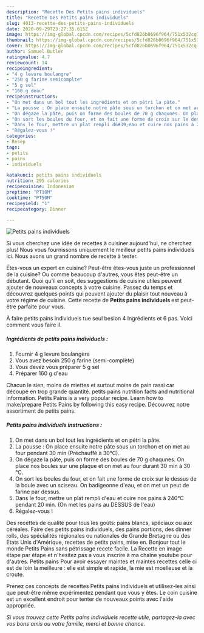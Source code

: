 ```yaml
---
description: "Recette Des Petits pains individuels"
title: "Recette Des Petits pains individuels"
slug: 4013-recette-des-petits-pains-individuels
date: 2020-09-29T23:27:35.615Z
image: https://img-global.cpcdn.com/recipes/5cfd826b0696f964/751x532cq70/petits-pains-individuels-photo-principale-de-la-recette.jpg
thumbnail: https://img-global.cpcdn.com/recipes/5cfd826b0696f964/751x532cq70/petits-pains-individuels-photo-principale-de-la-recette.jpg
cover: https://img-global.cpcdn.com/recipes/5cfd826b0696f964/751x532cq70/petits-pains-individuels-photo-principale-de-la-recette.jpg
author: Samuel Butler
ratingvalue: 4.7
reviewcount: 14
recipeingredient:
- "4 g levure boulangre"
- "250 g farine semicomplte"
- "5 g sel"
- "160 g deau"
recipeinstructions:
- "On met dans un bol tout les ingrédients et on pétri la pâte."
- "La pousse : On place ensuite notre pâte sous un torchon et on met au four pendant 30 min (Préchauffé à 30°C)."
- "On dégaze la pâte, puis on forme des boules de 70 g chaqunes. On place nos boules sur une plaque et on met au four durant 30 min à 30 °C."
- "On sort les boules du four, et on fait une forme de croix sur le dessus de la boule avec un sciseau. On badigeonne d&#39;eau, et on met un peut de farine par dessus."
- "Dans le four, mettre un plat rempli d&#39;eau et cuire nos pains à 240°C pendant 20 min. (On met les pains au DESSUS de l&#39;eau)"
- "Régalez-vous !"
categories:
- Resep
tags:
- petits
- pains
- individuels

katakunci: petits pains individuels 
nutrition: 295 calories
recipecuisine: Indonesian
preptime: "PT10M"
cooktime: "PT50M"
recipeyield: "1"
recipecategory: Dinner

---
```



![Petits pains individuels](https://img-global.cpcdn.com/recipes/5cfd826b0696f964/751x532cq70/petits-pains-individuels-photo-principale-de-la-recette.jpg)

Si vous cherchez une idée de recettes à cuisiner aujourd'hui, ne cherchez plus! Nous vous fournissons uniquement le meilleur petits pains individuels ici. Nous avons un grand nombre de recette à tester.

Êtes-vous un expert en cuisine? Peut-être êtes-vous juste un professionnel de la cuisine? Ou comme beaucoup d'autres, vous êtes peut-être un débutant. Quoi qu'il en soit, des suggestions de cuisine utiles peuvent ajouter de nouveaux concepts à votre cuisine. Passez du temps et découvrez quelques points qui peuvent ajouter du plaisir tout nouveau à votre régime de cuisine. Cette recette de <strong> Petits pains individuels </strong> est peut-être parfaite pour vous.

<!--inarticleads1-->

À faire petits pains individuels tue seul besion 4 Ingrédients et 6 pas. Voici comment vous faire il.

##### Ingrédients de petits pains individuels :

1. Fournir 4 g levure boulangère
1. Vous avez besoin 250 g farine (semi-complète)
1. Vous devez vous préparer 5 g sel
1. Préparer 160 g d&#39;eau


Chacun le sien, moins de miettes et surtout moins de pain rassi car découpé en trop grande quantité. petits pains nutrition facts and nutritional information. Petits Pains is a very popular recipe. Learn how to make/prepare Petits Pains by following this easy recipe. Découvrez notre assortiment de petits pains. 

<!--inarticleads2-->

##### Petits pains individuels instructions :

1. On met dans un bol tout les ingrédients et on pétri la pâte.
1. La pousse : On place ensuite notre pâte sous un torchon et on met au four pendant 30 min (Préchauffé à 30°C).
1. On dégaze la pâte, puis on forme des boules de 70 g chaqunes. On place nos boules sur une plaque et on met au four durant 30 min à 30 °C.
1. On sort les boules du four, et on fait une forme de croix sur le dessus de la boule avec un sciseau. On badigeonne d&#39;eau, et on met un peut de farine par dessus.
1. Dans le four, mettre un plat rempli d&#39;eau et cuire nos pains à 240°C pendant 20 min. (On met les pains au DESSUS de l&#39;eau)
1. Régalez-vous !


Des recettes de qualité pour tous les goûts: pains blancs, spéciaux ou aux céréales. Faire des petits pains individuels, des pains portions, des dinner rolls, des spécialités régionales ou nationales de Grande Bretagne ou des Etats Unis d&#39;Amérique, recettes de petits pains, mise en. Bonjour tout le monde Petits Pains sans pétrissage recete facile. La Recette en image étape par étape et n&#39;hesitez pas a vous inscrire à ma chaîne youtube pour d&#39;autres. Petits pains Pour avoir essayer maintes et maintes recettes celle ci est de loin la meilleure : elle est simple et rapide, la mie est moelleuse et la croute. 

<!--inarticleads1-->

<p>
Prenez ces concepts de recettes Petits pains individuels et utilisez-les ainsi que peut-être même expérimentez pendant que vous y êtes. Le coin cuisine est un excellent endroit pour tenter de nouveaux points avec l'aide appropriée.
</p>

<p>
<i>Si vous trouvez cette Petits pains individuels recette utile, partagez-la avec vos bons amis ou votre famille, merci et bonne chance.</i>
</p>
